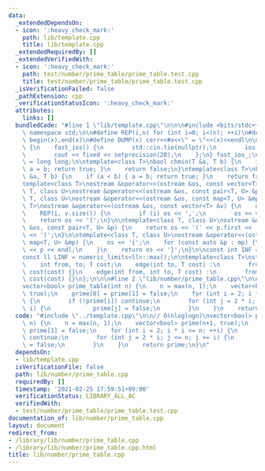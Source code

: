 ```yaml
---
data:
  _extendedDependsOn:
  - icon: ':heavy_check_mark:'
    path: lib/template.cpp
    title: lib/template.cpp
  _extendedRequiredBy: []
  _extendedVerifiedWith:
  - icon: ':heavy_check_mark:'
    path: test/number/prime_table/prime_table.test.cpp
    title: test/number/prime_table/prime_table.test.cpp
  _isVerificationFailed: false
  _pathExtension: cpp
  _verificationStatusIcon: ':heavy_check_mark:'
  attributes:
    links: []
  bundledCode: "#line 1 \"lib/template.cpp\"\n\n\n#include <bits/stdc++.h>\nusing\
    \ namespace std;\n\n#define REP(i,n) for (int i=0; i<(n); ++i)\n#define ALL(x)\
    \ begin(x),end(x)\n#define DUMP(x) cerr<<#x<<\" = \"<<(x)<<endl\n\nstruct fast_ios\
    \ {\n    fast_ios() {\n        std::cin.tie(nullptr);\n        ios::sync_with_stdio(false);\n\
    \        cout << fixed << setprecision(20);\n    };\n} fast_ios_;\n\nusing ll\
    \ = long long;\n\ntemplate<class T>\nbool chmin(T &a, T b) {\n    if (a > b) {\
    \ a = b; return true; }\n    return false;\n}\ntemplate<class T>\nbool chmax(T\
    \ &a, T b) {\n    if (a < b) { a = b; return true; }\n    return false;\n}\n\n\
    template<class T>\nostream &operator<<(ostream &os, const vector<T> &v);\ntemplate<class\
    \ T, class U>\nostream &operator<<(ostream &os, const pair<T, U> &p);\ntemplate<class\
    \ T, class U>\nostream &operator<<(ostream &os, const map<T, U> &mp);\n\ntemplate<class\
    \ T>\nostream &operator<<(ostream &os, const vector<T> &v) {\n    os << '[';\n\
    \    REP(i, v.size()) {\n        if (i) os << ',';\n        os << v[i];\n    }\n\
    \    return os << ']';\n}\n\ntemplate<class T, class U>\nostream &operator<<(ostream\
    \ &os, const pair<T, U> &p) {\n    return os << '(' << p.first << ' ' << p.second\
    \ << ')';\n}\n\ntemplate<class T, class U>\nostream &operator<<(ostream &os, const\
    \ map<T, U> &mp) {\n    os << '{';\n    for (const auto &p : mp) {\n        os\
    \ << p << endl;\n    }\n    return os << '}';\n}\n\nconst int INF = numeric_limits<int>::max();\n\
    const ll LINF = numeric_limits<ll>::max();\n\ntemplate<class T>\nstruct edge {\n\
    \    int from, to; T cost;\n    edge(int to, T cost) :\n        from(-1), to(to),\
    \ cost(cost) {}\n    edge(int from, int to, T cost) :\n        from(from), to(to),\
    \ cost(cost) {}\n};\n\n\n#line 2 \"lib/number/prime_table.cpp\"\n\n// O(nloglogn)\n\
    vector<bool> prime_table(int n) {\n    n = max(n, 1);\n    vector<bool> prime(n+1,\
    \ true);\n    prime[0] = prime[1] = false;\n    for (int i = 2; i * i <= n; ++i)\
    \ {\n        if (!prime[i]) continue;\n        for (int j = 2 * i; j <= n; j +=\
    \ i) {\n            prime[j] = false;\n        }\n    }\n    return prime;\n}\n"
  code: "#include \"../template.cpp\"\n\n// O(nloglogn)\nvector<bool> prime_table(int\
    \ n) {\n    n = max(n, 1);\n    vector<bool> prime(n+1, true);\n    prime[0] =\
    \ prime[1] = false;\n    for (int i = 2; i * i <= n; ++i) {\n        if (!prime[i])\
    \ continue;\n        for (int j = 2 * i; j <= n; j += i) {\n            prime[j]\
    \ = false;\n        }\n    }\n    return prime;\n}\n"
  dependsOn:
  - lib/template.cpp
  isVerificationFile: false
  path: lib/number/prime_table.cpp
  requiredBy: []
  timestamp: '2021-02-25 17:59:51+09:00'
  verificationStatus: LIBRARY_ALL_AC
  verifiedWith:
  - test/number/prime_table/prime_table.test.cpp
documentation_of: lib/number/prime_table.cpp
layout: document
redirect_from:
- /library/lib/number/prime_table.cpp
- /library/lib/number/prime_table.cpp.html
title: lib/number/prime_table.cpp
---
```

